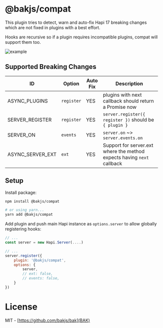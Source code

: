 # @bakjs/compat

This plugin tries to detect, warn and auto-fix Hapi 17 breaking changes which are not fixed in plugins with a best effort.

Hooks are recursive so if a plugin requires incompatible plugins, compat will support them too.

![example](https://user-images.githubusercontent.com/5158436/31843485-1db22afc-b600-11e7-89ef-3fc0c3efcdc3.png)

## Supported Breaking Changes

ID                |  Option     | Auto Fix | Description
------------------|-------------|----------|-----------------------------------------------------------------------
ASYNC_PLUGINS     | `register`  | YES      | plugins with next callback should return a Promise now
SERVER_REGISTER   | `register`  | YES      | `server.register({ register })` should be `{ plugin }`
SERVER_ON         | `events`    | YES      | `server.on` ~> `server.events.on`
ASYNC_SERVER_EXT  | `ext`       | YES      | Support for server.ext where the method expects having `next` callback

## Setup

Install package:

```bash
npm install @bakjs/compat

# or using yarn...
yarn add @bakjs/compat
```

Add plugin and push main Hapi instance as `options.server` to allow globally registering hooks:

```js
// ...
const server = new Hapi.Server(....)

// ...
server.register({
    plugin: '@bakjs/compat',
    options: {
        server,
        // ext: false,
        // events: false,
    }
})
```

# License 

MIT - [https://github.com/bakjs/bak](BAK)